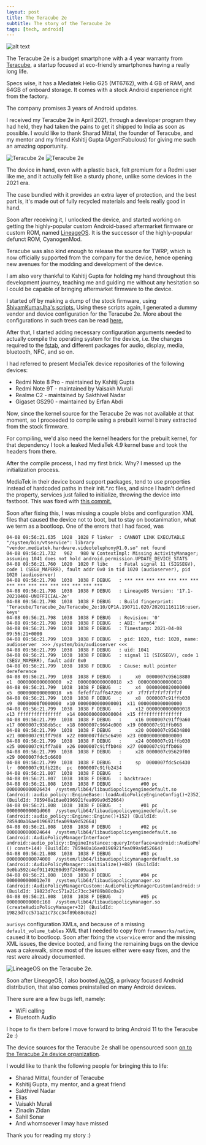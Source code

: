```yaml
---
layout: post
title: The Teracube 2e
subtitle: The story of the Teracube 2e
tags: [tech, android]
---
```

![alt text](https://github.com/gaganmalvi/graphics/raw/main/teracube2e.png "The Teracube 2e.")

The Teracube 2e is a budget smartphone with a 4 year warranty from [Teracube](https://myteracube.com), a startup focused at eco-friendly smartphones having a really long life.

Specs wise, it has a Mediatek Helio G25 (MT6762), with 4 GB of RAM, and 64GB of onboard storage. It comes with a stock Android experience right from the factory. 

The company promises 3 years of Android updates.

I received my Teracube 2e in April 2021, through a developer program they had held, they had taken the pains to get it shipped to India as soon as possible. I would like to thank Sharad Mittal, the founder of Teracube, and my mentor and my friend Kshitij Gupta (AgentFabulous) for giving me such an amazing opportunity.

![Teracube 2e](https://raw.githubusercontent.com/gaganmalvi/graphics/main/photo_2021-04-07_15-52-20.jpg) ![Teracube 2e](https://raw.githubusercontent.com/gaganmalvi/graphics/main/photo_2021-04-09_10-56-27.jpg)

The device in hand, even with a plastic back, felt premium for a Redmi user like me, and it actually felt like a sturdy phone, unlike some devices in the 2021 era.

The case bundled with it provides an extra layer of protection, and the best part is, it's made out of fully recycled materials and feels really good in hand.

Soon after receiving it, I unlocked the device, and started working on getting the highly-popular custom Android-based aftermarket firmware or custom ROM, named [LineageOS](https://lineageos.org). It is the successor of the highly-popular defunct ROM, CyanogenMod.

Teracube was also kind enough to release the source for TWRP, which is now officially supported from the company for the device, hence opening new avenues for the modding and development of the device.

I am also very thankful to Kshitij Gupta for holding my hand throughout this development journey, teaching me and guiding me without any hesitation so I could be capable of bringing aftermarket firmware to the device.

I started off by making a dump of the stock firmware, using [ShivamKumarJha's scripts.](https://github.com/ShivamKumarJha/android_tools) Using these scripts again, I generated a dummy vendor and device configuration for the Teracube 2e. More about the configurations in such trees can be read [here.](https://source.android.com/setup/develop/new-device)

After that, I started adding necessary configuration arguments needed to actually compile the operating system for the device, i.e. the changes required to the [fstab](https://en.wikipedia.org/wiki/Fstab), and different packages for audio, display, media, bluetooth, NFC, and so on. 

I had referred to present MediaTek device repositories of the following devices:

 - Redmi Note 8 Pro - maintained by Kshitij Gupta
 - Redmi Note 9T - maintained by Vaisakh Murali
 - Realme C2 - maintained by Sakthivel Nadar
 - Gigaset GS290 - maintained by Erfan Abdi

Now, since the kernel source for the Teracube 2e was not available at that moment, so I proceeded to compile using a prebuilt kernel binary extracted from the stock firmware.

For compiling, we'd also need the kernel headers for the prebuilt kernel, for that dependency I took a leaked MediaTek 4.9 kernel base and took the headers from there.

After the compile process, I had my first brick.
Why?
I messed up the initialization process. 

MediaTek in their device board support packages, tend to use properties instead of hardcoded paths in their init.*.rc files, and since I hadn't defined the property, services just failed to initialize, throwing the device into fastboot. This was fixed with [this commit.](https://github.com/mvaisakh/android_device_xiaomi_cannon/commit/b1ace13d3e0d24816c372b72c42b75e650c1c39c)

Soon after fixing this, I was missing a couple blobs and configuration XML files that caused the device not to boot, but to stay on bootanimation, what we term as a bootloop. One of the errors that I had faced, was 
```
04-08 09:56:21.635  1028  1028 F linker  : CANNOT LINK EXECUTABLE "/system/bin/vtservice": library "vendor.mediatek.hardware.videotelephony@1.0.so" not found
04-08 09:56:21.732   962   980 W ContextImpl: Missing ActivityManager; assuming 1041 does not hold android.permission.UPDATE_DEVICE_STATS
04-08 09:56:21.760  1020  1020 F libc    : Fatal signal 11 (SIGSEGV), code 1 (SEGV_MAPERR), fault addr 0x0 in tid 1020 (audioserver), pid 1020 (audioserver)
04-08 09:56:21.798  1038  1038 F DEBUG   : *** *** *** *** *** *** *** *** *** *** *** *** *** *** *** ***
04-08 09:56:21.798  1038  1038 F DEBUG   : LineageOS Version: '17.1-20210408-UNOFFICIAL-2e'
04-08 09:56:21.798  1038  1038 F DEBUG   : Build fingerprint: 'Teracube/Teracube_2e/Teracube_2e:10/QP1A.190711.020/202011161116:user/release-keys'
04-08 09:56:21.798  1038  1038 F DEBUG   : Revision: '0'
04-08 09:56:21.798  1038  1038 F DEBUG   : ABI: 'arm64'
04-08 09:56:21.799  1038  1038 F DEBUG   : Timestamp: 2021-04-08 09:56:21+0000
04-08 09:56:21.799  1038  1038 F DEBUG   : pid: 1020, tid: 1020, name: audioserver  >>> /system/bin/audioserver <<<
04-08 09:56:21.799  1038  1038 F DEBUG   : uid: 1041
04-08 09:56:21.799  1038  1038 F DEBUG   : signal 11 (SIGSEGV), code 1 (SEGV_MAPERR), fault addr 0x0
04-08 09:56:21.799  1038  1038 F DEBUG   : Cause: null pointer dereference
04-08 09:56:21.799  1038  1038 F DEBUG   :     x0  0000007c95618880  x1  0000000000000000  x2  0000000000000018  x3  0000000000000018
04-08 09:56:21.799  1038  1038 F DEBUG   :     x4  0000000020000000  x5  0000000000000018  x6  fefeff7aff647260  x7  7f7f7f7f7f7f7f7f
04-08 09:56:21.799  1038  1038 F DEBUG   :     x8  0000007c91ffb030  x9  00000000f0000000  x10 0000000000000001  x11 0000000000000000
04-08 09:56:21.799  1038  1038 F DEBUG   :     x12 0000000000000018  x13 ffffffffffffffff  x14 0000000000000004  x15 ffffffffffffffff
04-08 09:56:21.799  1038  1038 F DEBUG   :     x16 0000007c91ff9a60  x17 0000007c938db5cc  x18 0000007c9664c000  x19 0000007c91ffb068
04-08 09:56:21.799  1038  1038 F DEBUG   :     x20 0000007c95634800  x21 0000007c91ff79d8  x22 0000007fdc5c6490  x23 0000000000000000
04-08 09:56:21.799  1038  1038 F DEBUG   :     x24 0000007c91ffb030  x25 0000007c91ff7a08  x26 0000007c91ffb048  x27 0000007c91ffb068
04-08 09:56:21.799  1038  1038 F DEBUG   :     x28 0000007c95629f00  x29 0000007fdc5c6600
04-08 09:56:21.799  1038  1038 F DEBUG   :     sp  0000007fdc5c6430  lr  0000007c91fb228c  pc  0000007c91fb2434
04-08 09:56:21.807  1038  1038 F DEBUG   : 
04-08 09:56:21.807  1038  1038 F DEBUG   : backtrace:
04-08 09:56:21.808  1038  1038 F DEBUG   :       #00 pc 0000000000026434  /system/lib64/libaudiopolicyenginedefault.so (android::audio_policy::EngineBase::loadAudioPolicyEngineConfig()+2352) (BuildId: 785940a16ae0196921fea099a9d52664)
04-08 09:56:21.808  1038  1038 F DEBUG   :       #01 pc 000000000001d060  /system/lib64/libaudiopolicyenginedefault.so (android::audio_policy::Engine::Engine()+152) (BuildId: 785940a16ae0196921fea099a9d52664)
04-08 09:56:21.808  1038  1038 F DEBUG   :       #02 pc 0000000000024644  /system/lib64/libaudiopolicyenginedefault.so (android::AudioPolicyManagerInterface* android::audio_policy::EngineInstance::queryInterface<android::AudioPolicyManagerInterface>() const+144) (BuildId: 785940a16ae0196921fea099a9d52664)
04-08 09:56:21.808  1038  1038 F DEBUG   :       #03 pc 0000000000074000  /system/lib64/libaudiopolicymanagerdefault.so (android::AudioPolicyManager::initialize()+88) (BuildId: 3e0ba592c4ef91149260d93f24609aa5)
04-08 09:56:21.808  1038  1038 F DEBUG   :       #04 pc 0000000000012e70  /system/lib64/libaudiopolicymanager.so (android::AudioPolicyManagerCustom::AudioPolicyManagerCustom(android::AudioPolicyClientInterface*)+16) (BuildId: 19823d7cc571a21c73cc34f89b88c0a2)
04-08 09:56:21.808  1038  1038 F DEBUG   :       #05 pc 000000000000c168  /system/lib64/libaudiopolicymanager.so (createAudioPolicyManager+32) (BuildId: 19823d7cc571a21c73cc34f89b88c0a2)
```
```aurisys``` configuration XMLs, and because of a missing ```default_volume_tables``` XML that I needed to copy from ```frameworks/native```, caused it to bootloop.  Soon after fixing the ```vtservice``` error and the missing XML issues, the device booted, and fixing the remaining bugs on the device was a cakewalk, since most of the issues either were easy fixes, and the rest were already documented.

![LineageOS on the Teracube 2e.](https://pbs.twimg.com/media/Eyf9HE4VIAIg8Ex?format=jpg&name=medium)

Soon after LineageOS, I also booted [/e/OS](https://e.foundation), a privacy focused Android distribution, that also comes preinstalled on many Android devices. 

There sure are a few bugs left, namely:

 - WiFi calling
 - Bluetooth Audio

I hope to fix them before I move forward to bring Android 11 to the Teracube 2e :) 

The device sources for the Teracube 2e shall be opensourced soon [on to the Teracube 2e device organization](https://github.com/2e-dev).

I would like to thank the following people for bringing this to life:

 - Sharad Mittal, founder of Teracube
 - Kshitij Gupta, my mentor, and a great friend
 - Sakthivel Nadar
 - Elias
 - Vaisakh Murali
 - Zinadin Zidan
 - Sahil Sonar
 - And whomsoever I may have missed

Thank you for reading my story :)
